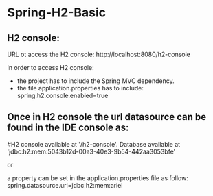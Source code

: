 # Spring-H2-Basic


H2 console:
-----------

URL ot access the H2 console: http://localhost:8080/h2-console

In order to access H2 console:

- the project has to include the Spring MVC dependency.
- the file application.properties has to include: spring.h2.console.enabled=true

Once in H2 console the url datasource can be found in the IDE console as:
-------------------------------------------------------------------------

  #H2 console available at '/h2-console'. Database available at 'jdbc:h2:mem:5043b12d-00a3-40e3-9b54-442aa3053bfe'
  
  or
  
  a property can be set in the application.properties file as follow: spring.datasource.url=jdbc:h2:mem:ariel
  
  
